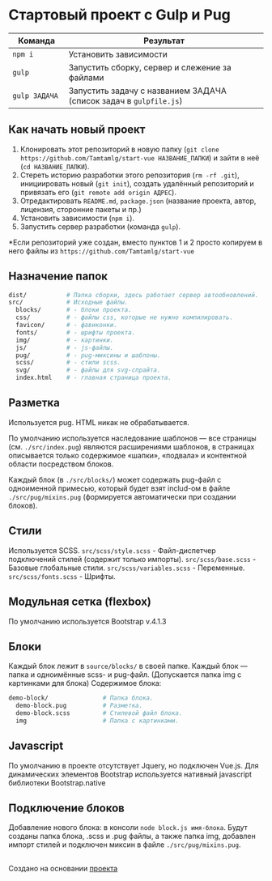 # Стартовый проект с Gulp и Pug

<table>
  <thead>
    <tr>
      <th>Команда</th>
      <th>Результат</th>
    </tr>
  </thead>
  <tbody>
    <tr>
      <td width="22%"><code>npm i</code></td>
      <td>Установить зависимости</td>
    </tr>
    <tr>
      <td><code>gulp</code></td>
      <td>Запустить сборку, сервер и слежение за файлами</td>
    </tr>
    <tr>
      <td><code>gulp ЗАДАЧА</code></td>
      <td>Запустить задачу с названием ЗАДАЧА (список задач в <code>gulpfile.js</code>)</td>
    </tr>
  </tbody>
</table>



## Как начать новый проект

1. Клонировать этот репозиторий в новую папку (`git clone https://github.com/Tamtamlg/start-vue НАЗВАНИЕ_ПАПКИ`) и зайти в неё (`cd НАЗВАНИЕ_ПАПКИ`).
2. Стереть историю разработки этого репозитория (`rm -rf .git`), инициировать новый (`git init`), создать удалённый репозиторий и привязать его (`git remote add origin АДРЕС`).
3. Отредактировать `README.md`, `package.json` (название проекта, автор, лицензия, сторонние пакеты и пр.)
4. Установить зависимости (`npm i`).
5. Запустить сервер разработки (команда `gulp`).

*Если репозиторий уже создан, вместо пунктов 1 и 2 просто копируем в него файлы из `https://github.com/Tamtamlg/start-vue`



## Назначение папок

```bash
dist/           # Папка сборки, здесь работает сервер автообновлений.
src/            # Исходные файлы.
  blocks/       # - блоки проекта.
  css/          # - файлы css, которые не нужно компилировать.
  favicon/      # - фавиконки.
  fonts/        # - шрифты проекта.
  img/          # - картинки.
  js/           # - js-файлы.
  pug/          # - pug-миксины и шаблоны.
  scss/         # - стили scss.
  svg/          # - файлы для svg-спрайта.
  index.html    # - главная страница проекта.
```


## Разметка

Используется pug. HTML никак не обрабатывается.

По умолчанию используется наследование шаблонов — все страницы (см. `./src/index.pug`) являются расширениями шаблонов, в страницах описывается только содержимое «шапки», «подвала» и контентной области посредством блоков.

Каждый блок (в `./src/blocks/`) может содержать pug-файл с одноименной примесью, который будет взят includ-ом в файле `./src/pug/mixins.pug` (формируется автоматически при создании блоков).


## Стили

Используется SCSS.
`src/scss/style.scss` - Файл-диспетчер подключений стилей (содержит только импорты).
`src/scss/base.scss` - Базовые глобальные стили.
`src/scss/variables.scss` - Переменные.
`src/scss/fonts.scss` - Шрифты.



## Модульная сетка (flexbox)

По умолчанию используется Bootstrap v.4.1.3



## Блоки

Каждый блок лежит в `source/blocks/` в своей папке. Каждый блок — папка и одноимённые scss- и pug-файл. (Допускается папка img с картинками для блока)
Содержимое блока:

```bash
demo-block/               # Папка блока.
  demo-block.pug          # Разметка.
  demo-block.scss         # Стилевой файл блока.
  img                     # Папка с картинками.
```


## Javascript

По умолчанию в проекте отсутствует Jquery, но подключен Vue.js. Для динамических элементов Bootstrap используется нативный javascript библиотеки Bootstrap.native


## Подключение блоков

Добавление нового блока: в консоли `node block.js имя-блока`. Будут созданы папка блока, .scss и .pug файлы, а также папка img, добавлен импорт стилей и подключен миксин в файле `./src/pug/mixins.pug`.




##
Создано на основании [проекта](https://github.com/nicothin/NTH-start-project)